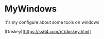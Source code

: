 # MyWindows
it's my configure about some tools on windows

(Doskey)[https://ss64.com/nt/doskey.html]
